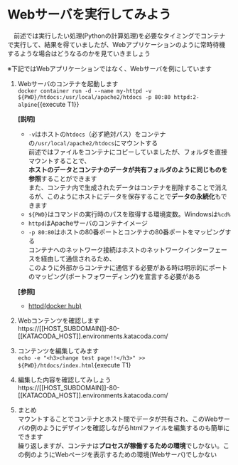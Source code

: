 # Webサーバを実行してみよう

　前述では実行したい処理(Pythonの計算処理)を必要なタイミングでコンテナで実行して、結果を得ていましたが、Webアプリケーションのように常時待機するような場合はどうなるのかを見ていきましょう<br/>

※下記ではWebアプリケーションではなく、Webサーバを例にしています<br/>

1. Webサーバのコンテナを起動します<br/>
  `docker container run -d --name my-httpd -v ${PWD}/htdocs:/usr/local/apache2/htdocs -p 80:80 httpd:2-alpine`{{execute T1}} <br/>

    **[説明]**<br/>
      - `-v`はホストの`htdocs`（必ず絶対パス）をコンテナの`/usr/local/apache2/htdocs`にマウントする<br/>
        前述ではファイルをコンテナにコピーしていましたが、フォルダを直接マウントすることで、<br/>
        **ホストのデータとコンテナのデータが共有フォルダのように同じものを参照**することができます<br/>
        また、コンテナ内で生成されたデータはコンテナを削除することで消えるが、このようにホストにデータを保存することで**データの永続化**もできます
      - `${PWD}`はコマンドの実行時のパスを取得する環境変数。Windowsは`%cd%`
      - `httpd`はApacheサーバのコンテナイメージ
      - `-p 80:80`はホストの80番ポートとコンテナの80番ポートをマッピングする<br/>
        コンテナへのネットワーク接続はホストのネットワークインターフェースを経由して通信されるため、<br/>
        このように外部からコンテナに通信する必要がある時は明示的にポートのマッピング(ポートフォワーディング)を宣言する必要がある<br/>

    **[参照]**<br/>
      - [httpd(docker hub)](https://hub.docker.com/_/httpd)

2. Webコンテンツを確認します<br/>
  https://[[HOST_SUBDOMAIN]]-80-[[KATACODA_HOST]].environments.katacoda.com/

3. コンテンツを編集してみます<br/>
  `echo -e "<h3>change test page!!</h3>" >> ${PWD}/htdocs/index.html`{execute T1} <br/>

4. 編集した内容を確認してみしょう<br/>
  https://[[HOST_SUBDOMAIN]]-80-[[KATACODA_HOST]].environments.katacoda.com/

5. まとめ<br/>
    マウントすることでコンテナとホスト間でデータが共有され、このWebサーバの例のようにデザインを確認しながらhtmlファイルを編集するのも簡単にできます<br/>
    繰り返しますが、コンテナは**プロセスが稼働するための環境**でしかない。この例のようにWebページを表示するための環境(Webサーバ)でしかない